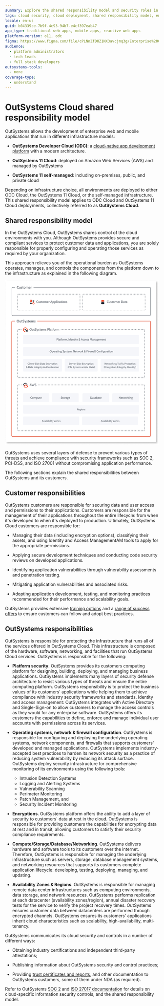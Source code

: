 ```yaml
---
summary: Explore the shared responsibility model and security roles in ODC and OutSystems 11 Cloud.
tags: cloud security, cloud deployment, shared responsibility model, enterprise applications, aws
locale: en-us
guid: b04339ce-7b9f-4c93-94b7-e4cf397eab47
app_type: traditional web apps, mobile apps, reactive web apps
platform-version: o11, odc
figma: https://www.figma.com/file/cPLNnZfDOZ1NX3avcjmq3g/Enterprise%20Customers?node-id=618:22
audience:
  - platform administrators
  - tech leads
  - full stack developers
outsystems-tools:
  - none
coverage-type:
  - understand
---
```


# OutSystems Cloud shared responsibility model

OutSystems allows the development of enterprise web and mobile applications that run in different infrastructure models:

* **OutSystems Developer Cloud (ODC)**: a [cloud-native app development platform](https://www.outsystems.com/tk/redirect?g=9a0cb62a-f11b-4d1a-9e79-0ca7d398e57b) with a modern architecture.
  
* **OutSystems 11 Cloud**: deployed on Amazon Web Services (AWS) and managed by OutSystems

* **OutSystems 11 self-managed**: including on-premises, public, and private cloud

Depending on infrastructure choice, all environments are deployed to either ODC Cloud, the OutSystems 11 Cloud, or the self-managed infrastructure. This shared responsibility model applies to ODC Cloud and OutSystems 11 Cloud deployments, collectively referred to as **OutSystems Cloud**.

## Shared responsibility model

In the OutSystems Cloud, OutSystems shares control of the cloud environments with you. Although OutSystems provides secure and compliant services to protect customer data and applications, you are solely responsible for properly configuring and operating those services as required by your organization.  

This approach relieves you of the operational burden as OutSystems operates, manages, and controls the components from the platform down to the infrastructure as explained in the following diagram.

![Diagram illustrating the shared responsibility model in OutSystems Cloud, showing customer responsibilities for applications and data, OutSystems responsibilities for platform and infrastructure, and AWS infrastructure layers.](images/outsystems-cloud-shared-responsibility-model-diag.png "OutSystems Cloud Shared Responsibility Model Diagram")

OutSystems uses several layers of defense to prevent various types of threats and achieve compliance with security frameworks such as  SOC 2, PCI-DSS, and ISO 27001 without compromising application performance. 

The following sections explain the shared responsibilities between OutSystems and its customers.

## Customer responsibilities

OutSystems customers are responsible for securing data and user access and permissions to their applications. Customers are responsible for the management of their applications throughout the entire lifecycle: from when it's developed to when it's deployed to production. Ultimately, OutSystems Cloud customers are responsible for:

* Managing their data (including encryption options), classifying their assets, and using Identity and Access ManagementAM tools to apply for the appropriate permissions.

* Applying secure development techniques and conducting code security reviews on developed applications.

* Identifying application vulnerabilities through vulnerability assessments and penetration testing.

* Mitigating application vulnerabilities and associated risks.

* Adopting application development, testing, and monitoring practices recommended for their performance and scalability goals.

OutSystems provides extensive [training options](https://www.outsystems.com/evaluation-guide/getting-started-with-outsystems/training/) and a [range of success offers](https://www.outsystems.com/evaluation-guide/getting-started-with-outsystems/app-support/) to ensure customers can follow and adopt best practices.

## OutSystems responsibilities

OutSystems is responsible for protecting the infrastructure that runs all of the services offered in OutSystems Cloud. This infrastructure is composed of the hardware, software, networking, and facilities that run OutSystems Cloud services. OutSystems is responsible for the following:

* **Platform security**. OutSystems provides its customers computing platform for designing, building, deploying, and managing business applications. OutSystems implements many layers of security defense architecture to resist various types of threats and ensure the entire computing platform. OutSystems responsibility is to protect the business values of its customers' applications while helping them to achieve compliance with industry security frameworks and standards.
Identity and access management: OutSystems integrates with Active Directory and Single-Sign-on to allow customers to manage the access controls as they would for any enterprise software. OutSystems offers its customers the capabilities to define, enforce and manage individual user accounts with permissions across its services.

* **Operating systems, network & firewall configuration**. OutSystems is responsible for configuring and deploying the underlying operating systems, network components, and firewalls that supports customers' developed and managed applications. OutSystems implements industry-accepted best practices to harden its network security as a practice of reducing system vulnerability by reducing its attack surface. OutSystems deploy security infrastructure for comprehensive monitoring of its environments using the following tools:

    * Intrusion Detection Systems
    * Logging and Alerting Systems
    * Vulnerability Scanning
    * Perimeter Monitoring
    * Patch Management, and
    * Security Incident Monitoring
    
* **Encryptions**. OutSystems platform offers the ability to add a layer of security to customers' data at rest in the cloud. OutSystems is responsible for providing customers the capabilities for encrypting data at rest and in transit, allowing customers to satisfy their security compliance requirements.

* **Compute/Storage/Database/Networking**. OutSystems delivers hardware and software tools to its customers over the internet. Therefore, OutSystems is responsible for managing the underlying infrastructure such as servers, storage, database management systems, and networking resources that supports its customers complete application lifecycle: developing, testing, deploying, managing, and updating.  

* **Availability Zones & Regions**. OutSystems is responsible for managing remote data center infrastructures such as computing environments, data storage, and network resources. OutSystems performs replication at each datacenter (availability zones/region), annual disaster recovery tests for the service to verify the project recovery times. OutSystems ensures customer data between datacenters are performed through encrypted channels. OutSystems ensures its customers' applications inherit cloud characteristics such as scalability, high-availability, multi-tenancy.

OutSystems communicates its cloud security and controls in a number of different ways:

* Obtaining industry certifications and independent third-party attestations;

* Publishing information about OutSystems security and control practices;

* Providing [trust certificates and reports](https://security.outsystems.com/), and other documentation to OutSystems customers, some of them under NDA (as required).

Refer to OutSystems [SOC 2](https://security.outsystems.com/?_gl=1*3it0c4*_gcl_au*MTc0NzUyNDM2OC4xNzI3MTA5NDI3*_ga*MTE0NzEzNzg3My4xNzAzMDk0NzA3*_ga_ZD4DTMHWR2*MTcyOTI2NTI3Ny42Ni4xLjE3MjkyNzQ4NzguNjAuMC4w*_ga_HGKNZZMWJS*MTcyOTI3NDM1OC4yMDAuMS4xNzI5Mjc0ODc4LjYwLjEuMTIxNzc5MDg1MA..*_ga_G11QMS1MBT*MTcyOTI3NDM1OC4xMDAuMS4xNzI5Mjc0ODc4LjAuMC4w&itemUid=7bfa66da-33ab-49de-8391-e329738a1ae9&source=click) and  [ISO 27017 documentation](https://security.outsystems.com/?itemUid=0c1fdf36-c946-4670-9354-8fa3e4260ab1&source=documents_card) for details on cloud-specific information security controls, and the shared responsibility model.
